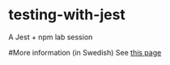 # testing-with-jest
A Jest + npm lab session

#More information (in Swedish)
See [this page](https://mau-webb.github.io/resurser/da395a-vt22/6-utvecklingsmetodik/i1/)
